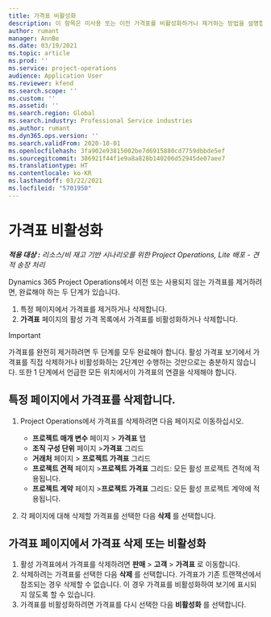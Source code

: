 ```yaml
---
title: 가격표 비활성화
description: 이 항목은 미사용 또는 이전 가격표를 비활성화하거나 제거하는 방법을 설명합니다.
author: rumant
manager: AnnBe
ms.date: 03/19/2021
ms.topic: article
ms.prod: ''
ms.service: project-operations
audience: Application User
ms.reviewer: kfend
ms.search.scope: ''
ms.custom: ''
ms.assetid: ''
ms.search.region: Global
ms.search.industry: Professional Service industries
ms.author: rumant
ms.dyn365.ops.version: ''
ms.search.validFrom: 2020-10-01
ms.openlocfilehash: 3fa902e93815002be7d6915880cd7759dbbde5ef
ms.sourcegitcommit: 386921f44f1e9a8a828b140206d52945de07aee7
ms.translationtype: HT
ms.contentlocale: ko-KR
ms.lasthandoff: 03/22/2021
ms.locfileid: "5701950"
---
```

# <a name="deactivate-price-lists"></a>가격표 비활성화 

_**적용 대상 :** 리소스/비 재고 기반 시나리오를 위한 Project Operations, Lite 배포 - 견적 송장 처리_

Dynamics 365 Project Operations에서 이전 또는 사용되지 않는 가격표를 제거하려면, 완료해야 하는 두 단계가 있습니다. 

1. 특정 페이지에서 가격표를 제거하거나 삭제합니다.
2. **가격표** 페이지의 활성 가격 목록에서 가격표를 비활성화하거나 삭제합니다.

>[!IMPORTANT]
> 가격표를 완전히 제거하려면 두 단계를 모두 완료해야 합니다. 활성 가격표 보기에서 가격표를 직접 삭제하거나 비활성화하는 2단계만 수행하는 것만으로는 충분하지 않습니다. 또한 1 단계에서 언급한 모든 위치에서이 가격표의 연결을 삭제해야 합니다.

## <a name="delete-the-price-list-from-specific-pages"></a>특정 페이지에서 가격표를 삭제합니다.
1. Project Operations에서 가격표를 삭제하려면 다음 페이지로 이동하십시오.  

      - **프로젝트 매개 변수** 페이지 > **가격표** 탭
      - **조직 구성 단위** 페이지 >**가격표** 그리드
      - **거래처** 페이지 > **프로젝트 가격표** 그리드
      - **프로젝트 견적** 페이지 >**프로젝트 가격표** 그리드: 모든 활성 프로젝트 견적에 적용됩니다.
      - **프로젝트 계약** 페이지 >**프로젝트 가격표** 그리드: 모든 활성 프로젝트 계약에 적용됩니다.

 2. 각 페이지에 대해 삭제할 가격표를 선택한 다음 **삭제** 를 선택합니다. 
 
## <a name="delete-or-deactivate-the-price-list-from-the-price-lists-page"></a>가격표 페이지에서 가격표 삭제 또는 비활성화
 
1. 활성 가격표에서 가격표를 삭제하려면 **판매** > **고객** > **가격표** 로 이동합니다. 
2. 삭제하려는 가격표룰 선택한 다음 **삭제** 를 선택합니다. 가격표가 기존 트랜잭션에서 참조되는 경우 삭제할 수 없습니다. 이 경우 가격표를 비활성화하여 보기에 표시되지 않도록 할 수 있습니다. 
3. 가격표를 비활성화하려면 가격표를 다시 선택한 다음 **비활성화** 를 선택합니다.   

